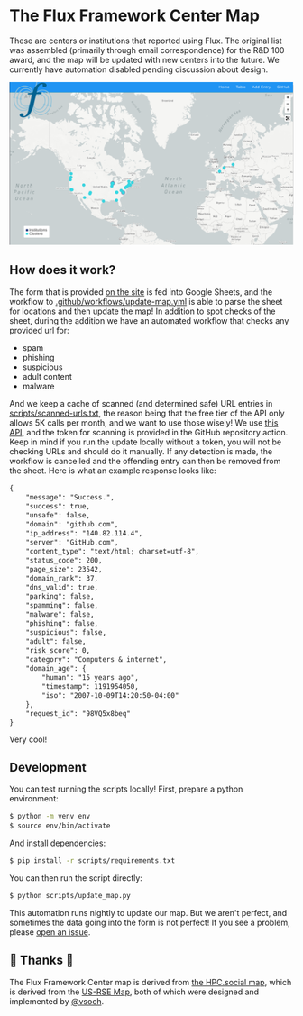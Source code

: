 # The Flux Framework Center Map

These are centers or institutions that reported using Flux. The original list was assembled (primarily through email correspondence) for the R&D 100 award, and the map will be updated with new centers into the future. We currently have automation disabled pending discussion about design.

![assets/img/map.png](assets/img/map.png)

## How does it work?

The form that is provided [on the site](https://flux-framework.org/locator-map/) is fed into Google 
Sheets, and the workflow to [.github/workflows/update-map.yml](.github/workflows/update-map.yml) is able to
parse the sheet for locations and then update the map! In addition to spot checks of the
sheet, during the addition we have an automated workflow that checks any provided url for:

 - spam
 - phishing
 - suspicious
 - adult content
 - malware
 
And we keep a cache of scanned (and determined safe) URL entries in [scripts/scanned-urls.txt](scripts/scanned-urls.txt),
the reason being that the free tier of the API only allows 5K calls per month, and we want to use those wisely!
We use [this API](https://www.ipqualityscore.com/documentation/malicious-url-scanner-api/overview), and the token for
scanning is provided in the GitHub repository action. Keep in mind if you run the update locally
without a token, you will not be checking URLs and should do it manually. If any detection is made,
the workflow is cancelled and the offending entry can then be removed from the sheet.
Here is what an example response looks like:

```console
{
    "message": "Success.",
    "success": true,
    "unsafe": false,
    "domain": "github.com",
    "ip_address": "140.82.114.4",
    "server": "GitHub.com",
    "content_type": "text/html; charset=utf-8",
    "status_code": 200,
    "page_size": 23542,
    "domain_rank": 37,
    "dns_valid": true,
    "parking": false,
    "spamming": false,
    "malware": false,
    "phishing": false,
    "suspicious": false,
    "adult": false,
    "risk_score": 0,
    "category": "Computers & internet",
    "domain_age": {
        "human": "15 years ago",
        "timestamp": 1191954050,
        "iso": "2007-10-09T14:20:50-04:00"
    },
    "request_id": "98VQ5x8beq"
}
```

Very cool!

## Development

You can test running the scripts locally! First, prepare a python environment:

```bash
$ python -m venv env
$ source env/bin/activate
```

And install dependencies:

```bash
$ pip install -r scripts/requirements.txt
```

You can then run the script directly:

```bash
$ python scripts/update_map.py
```

This automation runs nightly to update our map. But we aren't perfect, and sometimes
the data going into the form is not perfect! If you see a problem, please [open an issue](https://github.com/flux-framework/locator-map/issues).

## 🎨️ Thanks 🎨️

The Flux Framework Center map is derived from [the HPC.social map](https://github.com/hpc-social/map), which is derived from the [US-RSE Map](https://us-rse.org/usrse-map), both of which were designed and implemented by [@vsoch](https://github.com/vsoch).
